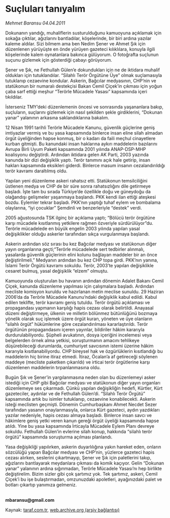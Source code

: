 # Suçluları tanıyalım

*Mehmet Baransu 04.04.2011*

<div class="yazi"><p>Dokunanın yandığı, muhaliflerin susturulduğunu kamuoyuna açıklamak için sokağa çıktılar, ağızlarını bantladılar, köşelerinde, bir biri ardına yazılar kaleme aldılar. Sizi bilmem ama ben Nedim Şener ve Ahmet Şık için düzenlenen yürüyüşte en önde yürüyen gazeteci kılıklılara, konuyla ilgili köşelerinde kalem oynatanlara bakınca gülüyorum. O fotoğrafta suçlunun suçunu gizlemek için gösterdiği çabayı görüyorum.</p>
<p>Şener ve Şık, ne Fethullah Gülen’e dokundukları için ne de iktidara muhalif oldukları için tutuklandılar. “Silahlı Terör Örgütüne Üye” olmak suçlamasıyla tutuklanıp cezaevine kondular. Askerin, Bağcılar medyasının, CHP’nin ve statükonun bir numaralı destekçisi Bakan Cemil Çiçek’in çıkması için yoğun çaba sarf ettiği meşhur “Terörle Mücadele Yasası” kapsamında içeri tıkıldılar.</p>
<p>İsterseniz TMY’deki düzenlemenin öncesi ve sonrasında yaşananlara bakıp, suçluların, suçlarını gizlemek için nasıl şekilden şekle girdiklerini, “Dokunan yanar” yalanının arkasına saklandıklarına bakalım.</p>
<p>12 Nisan 1991 tarihli Terörle Mücadele Kanunu, güvenlik güçlerine geniş imtiyazlar vermiş ve bu yasa kapsamında binlerce insan eline silah almadan örgüt üyeliğinden hapse konmuş, bir o kadarı da faili meçhul cinayetlere kurban gitmişti. Bu kanundaki insan haklarına aykırı maddelerin bazılarını Avrupa Birli Uyum Paketi kapsamında 2001 yılında ANAP-DSP-MHP koalisyonu değiştirdi. Ardından iktidara gelen AK Parti, 2003 yazında kanunda bir dizi değişiklik yaptı. Terör tanımını açık hale getirip, insan hakları kapsamında eksikleri giderdi. Binlerce masum insanın cezalandırıldığı terör kavramı daraltılmış oldu.</p>
<p>Yapılan yeni düzenleme askeri rahatsız etti. Statükonun temsilciliğini üstlenen medya ve CHP de bir süre sonra rahatsızlığını dile getirmeye başladı. İşte tam bu sırada Türkiye’de özellikle doğu ve güneydoğu da olağandışı gelişmeler yaşanmaya başlandı. PKK kendi ilan ettiği ateşkesi bozdu. Eylemler tekrar başladı. PKK’nın yaptığı tuhaf eylem ve bombalama olaylarına, “iyi çocuklar” Şemdinli ve benzerleriyle “destek” verdi. </p>
<p>2005 ağustosunda TSK ilginç bir açıklama yaptı; “Bölücü terör örgütüne karşı mücadele kısıtlanmış yetkilere rağmen özveriyle sürdürülüyor”du. Terörle mücadelede en büyük engelin 2003 yılında yapılan yasal değişiklikler olduğu askerler tarafından sıkça vurgulanmaya başlandı. </p>
<p>Askerin ardından söz sırası bu kez Bağcılar medyası ve statükonun diğer yayın organlarına geçti;“Terörle mücadelede sert tedbirler alınmalı, yasalarda güvenlik güçlerinin elini kolunu bağlayan maddeler bir an önce değiştirilmeli.” Medyanın ardından bu kez CHP topa girdi. PKK’nın yanına, İslami Terör Örgütü kavramı sokuldu. Terör, 2003’te yapılan değişiklikle cesaret bulmuş, yasal değişiklik “elzem” olmuştu. </p>
<p>Kamuoyunda oluşturulan bu havanın ardından dönemin Adalet Bakanı Cemil Çiçek, kanunda düzenleme yapılması için çalışmalara başladı. Ardından mecliste komisyon kuruldu ve hazırlanan metin meclise sunuldu. 29 Haziran 2006’da da Terörle Mücadele Kanunu’ndaki değişiklik kabul edildi. Kabul edilen teklifte, terör kavramı geniş tutuldu. Terör örgütü açıklaması ve propagandası yapmanın karşılığı hapis cezası olarak belirtildi. Anayasal düzeni değiştirmeye, ülkenin ve milletin bölünmez bütünlüğünü bozmaya yönelik olarak suç işlemek üzere örgüt kuran, yöneten ve üye olanların “silahlı örgüt” hükümlerine göre cezalandırılması kararlaştırıldı. Terör örgütünün propagandasını içeren yayınlar, bildiriler hâkim kararıyla durdurulabiliyordu. Şüpheli avukatının, dosya içeriğini incelemesi veya belgelerden örnek alma yetkisi, soruşturmanın amacını tehlikeye düşürebileceği durumlarda, cumhuriyet savcısının istemi üzerine hâkim kararıyla kısıtlanabiliyordu. CHP bireysel hak ve özgürlüklerin kısıtlandığı bu maddelerin hiç birine itiraz etmedi. İtiraz, Öcalan’a af getireceği söylenen maddeye (mecliste paketken çıkarıldı) ve irticai terör örgütlerine karşı düzenlenen maddelerin tırpanlanmasına oldu. </p>
<p>Bugün Şık ve Şener’in yargılanmasına neden olan bu düzenlemeyi asker istediği için CHP gibi Bağcılar medyası ve statükonun diğer yayın organları düzenlemeye ses çıkarmadı. Çünkü yapılan değişikliğin hedefi, Kürtler, Kürt gazeteciler, aydınlar ve de Fethullah Gülen’di. “Silahlı Terör Örgütü” kapsamında artık bu isimler tutuklanıp, cezaevine konabilecekti. Askerin isteği meclisten geçmişti. Dönemin Cumhurbaşkanı Ahmet Necdet Sezer tarafından yasanın onaylanmasıyla, onlarca Kürt gazeteci, aydın yazdıkları yazılar nedeniyle, hapis cezası almaya başladı. Binlerce insan savcı ve hâkimlere geniş yetki veren kanun gereği örgüt üyeliği kapsamında hapse atıldı. Yine bu yasa kapsamında İrticayla Mücadele Eylem Planı devreye sokuldu. Fethullah Gülen’in evlerine silah konup, hakkında “silahlı terör örgütü” kapsamında soruşturma açılması planlandı.</p>
<p>Yasa değişikliği yapılırken, askerin duyarlılığına yakın hareket eden, onların sözcülüğü yapan Bağcılar medyası ve CHP’nin, yüzlerce gazeteci hapis cezası alırken, seslerini çıkartmayıp, Şener ve Şık için paletlerini takıp, ağızlarını bantlayarak meydanlara çıkması da komik kaçıyor. Gelin “Dokunan yanar” yalanının ardına sığınmadan, Terörle Mücadele Yasası’nı hep birlikte değiştirelim. Bizim sizler gibi çok şartımız yok. Tek şartımız, askeri, Cemil Çiçek’i bu işe bulaştırmadan, omzunuzdaki apoletleri, ayağınızdaki palet ve botları çıkartıp yanımıza gelmeniz. </p>
<p><b><br/>mbaransu@gmail.com</b></p>
</div>

Kaynak: [taraf.com.tr](http://www.taraf.com.tr/mehmet-baransu/makale-suclulari-taniyalim.htm), [web.archive.org (arşiv bağlantısı)](http://web.archive.org/web/20131107043608/http://www.taraf.com.tr/mehmet-baransu/makale-suclulari-taniyalim.htm)
